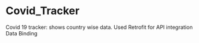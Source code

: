 # Covid_Tracker
Covid 19 tracker: shows country wise data.
 Used Retrofit for API integration
 Data Binding
